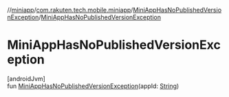 //[miniapp](../../../index.md)/[com.rakuten.tech.mobile.miniapp](../index.md)/[MiniAppHasNoPublishedVersionException](index.md)/[MiniAppHasNoPublishedVersionException](-mini-app-has-no-published-version-exception.md)

# MiniAppHasNoPublishedVersionException

[androidJvm]\
fun [MiniAppHasNoPublishedVersionException](-mini-app-has-no-published-version-exception.md)(appId: [String](https://kotlinlang.org/api/latest/jvm/stdlib/kotlin/-string/index.html))
